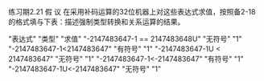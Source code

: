 练习期2.21 假 议 在采用补码运算的32位机器上对这些表达式求值，按照备2-18 的格式填与下表：描述强制类型转换和关系运算的结果。

"表达式"   "类型"    "求值"
"-2147483647-1 == 2147483648U"  "无符号"   "1"
"-2147483647-1<2147483647"  "有符号"   "1"
"-2147483647-1U < 2147483647"   "无符号"   "1"
"-2147483647-1<-2147483647" "有符号"   "1"
"-2147483647-1U<-2147483647"    "无符号"   "1"
